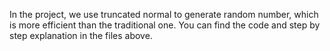 In the project, we use truncated normal to generate random number, which is more efficient than the traditional one. You can find the code and step by step explanation in the files above.

